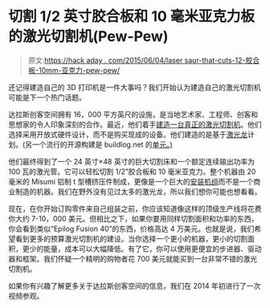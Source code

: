 # 切割 1/2 英寸胶合板和 10 毫米亚克力板的激光切割机(Pew-Pew)

> 原文:[https://hack aday . com/2015/06/04/laser saur-that-cuts-12-胶合板-10mm-亚克力-pew-pew/](https://hackaday.com/2015/06/04/lasersaur-that-cuts-12-plywood-and-10mm-acrylic-pew-pew/)

还记得建造自己的 3D 打印机是一件大事吗？我们开始认为建造自己的激光切割机可能是下一个热门话题。

达拉斯创客空间拥有 16，000 平方英尺的设施，是当地艺术家、工程师、创客和思想家的令人印象深刻的合作。最近，他们着手[建造一台真正的激光切割机](https://dallasmakerspace.org/wiki/Lasersaur_Laser_Cutter)。他们选择采用开放式硬件设计，而不是购买现成的设备。他们建造的是基于[激光龙](http://www.lasersaur.com/)计划。(另一个流行的开源构建是 buildlog.net 的[单元。)](http://www.buildlog.net/blog/2011/02/buildlog-net-2-x-laser/)

他们最终得到了一个 24 英寸×48 英寸的巨大切割床和一个额定连续输出功率为 100 瓦的激光管。它可以轻松切割 1/2”胶合板和 10 毫米亚克力。整个机器由 20 毫米的 Misumi 铝制 t 型槽挤压件制成，更像是一个巨大的[安装机组](http://en.wikipedia.org/wiki/Erector_Set)而不是一个商业制造的机器。我们在野外没有见过太多的激光龙，所以我们想你可能也想看看。

现在，在你开始订购零件来自己组装之前，你应该知道像这样的顶级生产线将花费你大约 7-10，000 美元。但相比之下，如果你要用同样切割面积和功率的东西，你会看到类似“Epilog Fusion 40”的东西，价格高达 4 万美元。也就是说，我们希望看到更多的预算激光切割机的建设。当你选择一个更小的机器，更小的切割面积，更少的能量，成本可以大幅降低。有了它，你可以使用更便宜的步进器、驱动器和框架。我们怀疑一个精明的购物者花 700 美元就能买到一台非常不错的激光切割机。

如果你有兴趣了解更多关于达拉斯创客空间的信息，我们在 2014 年初进行了一次视频参观。